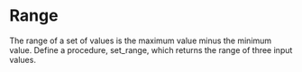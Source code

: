 # Range
The range of a set of values is the maximum value minus the minimum value. Define a procedure, set_range, which returns the range of three input values.
